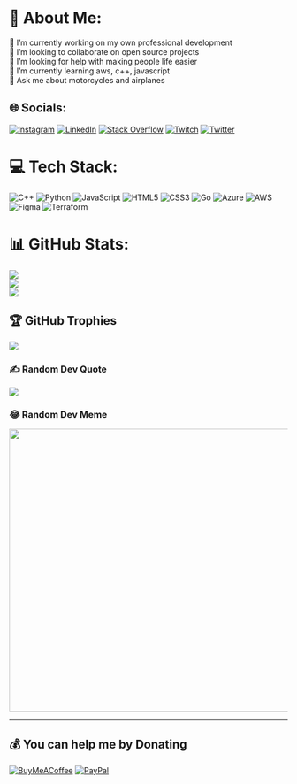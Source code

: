 # 💫 About Me:
🔭 I’m currently working on my own professional development<br>👯 I’m looking to collaborate on open source projects<br>🤝 I’m looking for help with making people life easier<br>🌱 I’m currently learning aws, c++, javascript<br>💬 Ask me about motorcycles and airplanes


## 🌐 Socials:
[![Instagram](https://img.shields.io/badge/Instagram-%23E4405F.svg?logo=Instagram&logoColor=white)](https://instagram.com/azgcloudev) [![LinkedIn](https://img.shields.io/badge/LinkedIn-%230077B5.svg?logo=linkedin&logoColor=white)](https://linkedin.com/in/azgcloudev) [![Stack Overflow](https://img.shields.io/badge/-Stackoverflow-FE7A16?logo=stack-overflow&logoColor=white)](https://stackoverflow.com/users/14862213) [![Twitch](https://img.shields.io/badge/Twitch-%239146FF.svg?logo=Twitch&logoColor=white)](https://twitch.tv/aldairzamoracom) [![Twitter](https://img.shields.io/badge/Twitter-%231DA1F2.svg?logo=Twitter&logoColor=white)](https://twitter.com/azgcloudev) 

# 💻 Tech Stack:
![C++](https://img.shields.io/badge/c++-%2300599C.svg?style=for-the-badge&logo=c%2B%2B&logoColor=white) ![Python](https://img.shields.io/badge/python-3670A0?style=for-the-badge&logo=python&logoColor=ffdd54) ![JavaScript](https://img.shields.io/badge/javascript-%23323330.svg?style=for-the-badge&logo=javascript&logoColor=%23F7DF1E) ![HTML5](https://img.shields.io/badge/html5-%23E34F26.svg?style=for-the-badge&logo=html5&logoColor=white) ![CSS3](https://img.shields.io/badge/css3-%231572B6.svg?style=for-the-badge&logo=css3&logoColor=white) ![Go](https://img.shields.io/badge/go-%2300ADD8.svg?style=for-the-badge&logo=go&logoColor=white) ![Azure](https://img.shields.io/badge/azure-%230072C6.svg?style=for-the-badge&logo=azure-devops&logoColor=white) ![AWS](https://img.shields.io/badge/AWS-%23FF9900.svg?style=for-the-badge&logo=amazon-aws&logoColor=white) 	![Figma](https://img.shields.io/badge/figma-%23F24E1E.svg?style=for-the-badge&logo=figma&logoColor=white) ![Terraform](https://img.shields.io/badge/terraform-%235835CC.svg?style=for-the-badge&logo=terraform&logoColor=white)
# 📊 GitHub Stats:
![](https://github-readme-stats.vercel.app/api?username=azgcloudev&theme=gruvbox&hide_border=true&include_all_commits=true&count_private=true)<br/>
![](https://github-readme-streak-stats.herokuapp.com/?user=azgcloudev&theme=gruvbox&hide_border=true)<br/>
![](https://github-readme-stats.vercel.app/api/top-langs/?username=azgcloudev&theme=gruvbox&hide_border=true&include_all_commits=true&count_private=true&layout=compact)

## 🏆 GitHub Trophies
![](https://github-profile-trophy.vercel.app/?username=azgcloudev&theme=gruvbox&no-frame=false&no-bg=false&margin-w=4)

### ✍️ Random Dev Quote
![](https://quotes-github-readme.vercel.app/api?type=vetical&theme=gruvbox)

### 😂 Random Dev Meme
<img src="https://random-memer.herokuapp.com/" width="512px"/>

---
<!-- [![](https://visitcount.itsvg.in/api?id=azgcloudev&icon=3&color=1)](https://visitcount.itsvg.in) -->

  ## 💰 You can help me by Donating
  [![BuyMeACoffee](https://img.shields.io/badge/Buy%20Me%20a%20Coffee-ffdd00?style=for-the-badge&logo=buy-me-a-coffee&logoColor=black)](https://www.buymeacoffee.com/azgcloudev) [![PayPal](https://img.shields.io/badge/PayPal-00457C?style=for-the-badge&logo=paypal&logoColor=white)](https://paypal.me/https://www.paypal.com/paypalme/azgcloudev?v=1&utm_source=unp&utm_medium=email&utm_campaign=RT000269&utm_unptid=5f757a6a-fb2f-11ec-a406-40a6b72902e0&ppid=RT000269&cnac=CR&rsta=en_US%28en-CR%29&cust=AFQPD4KERR6TY&unptid=5f757a6a-fb2f-11ec-a406-40a6b72902e0&calc=f545510134580&unp_tpcid=ppme-social-user-profile-created&page=main%3Aemail%3ART000269&pgrp=main%3Aemail&e=cl&mchn=em&s=ci&mail=sys&appVersion=1.99.0&xt=104038) 

  <!-- Proudly created with GPRM ( https://gprm.itsvg.in ) -->
  
